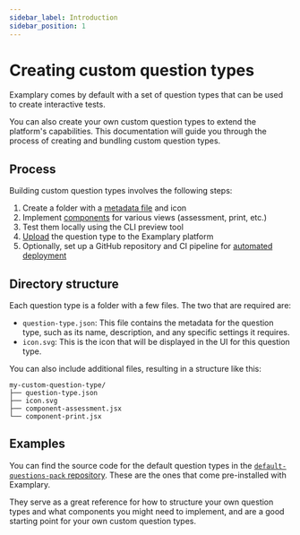```yaml
---
sidebar_label: Introduction
sidebar_position: 1
---
```


# Creating custom question types

Examplary comes by default with a set of question types that can be used to create interactive tests.

You can also create your own custom question types to extend the platform's capabilities. This documentation will guide you through the process of creating and bundling custom question types.

## Process

Building custom question types involves the following steps:

1. Create a folder with a [metadata file](./metadata) and icon
2. Implement [components](./components) for various views (assessment, print, etc.)
3. Test them locally using the CLI preview tool
4. [Upload](./publishing) the question type to the Examplary platform
5. Optionally, set up a GitHub repository and CI pipeline for [automated deployment](./deployment)

## Directory structure

Each question type is a folder with a few files. The two that are required are:

- `question-type.json`: This file contains the metadata for the question type, such as its name, description, and any specific settings it requires.
- `icon.svg`: This is the icon that will be displayed in the UI for this question type.

You can also include additional files, resulting in a structure like this:

```
my-custom-question-type/
├── question-type.json
├── icon.svg
├── component-assessment.jsx
└── component-print.jsx
```

## Examples

You can find the source code for the default question types in the [`default-questions-pack` repository](https://github.com/examplary-ai/default-questions-pack). These are the ones that come pre-installed with Examplary.

They serve as a great reference for how to structure your own question types and what components you might need to implement, and are a good starting point for your own custom question types.
